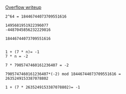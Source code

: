 [Overflow writeup](https://ghoulsec.medium.com/long-integer-overflow-ctf-writeup-804c7151f2b3)

```
2^64 = 18446744073709551616

1495681951922396077
-4487045856232229816

18446744073709551616


1 + (7 * n)= -1
7 * n = -2

7 * 7905747460161236407 = -2

7905747460161236407*(-2) mod 18446744073709551616 = 2635249153387078802

1 + (7 * 2635249153387078802)= -1
```
